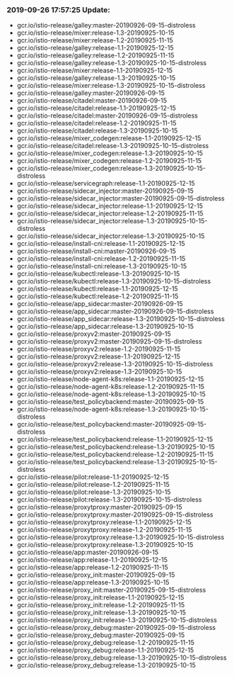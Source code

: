 ### 2019-09-26 17:57:25 Update:

- gcr.io/istio-release/galley:master-20190926-09-15-distroless
- gcr.io/istio-release/mixer:release-1.3-20190925-10-15
- gcr.io/istio-release/mixer:release-1.2-20190925-11-15
- gcr.io/istio-release/galley:release-1.1-20190925-12-15
- gcr.io/istio-release/galley:release-1.2-20190925-11-15
- gcr.io/istio-release/galley:release-1.3-20190925-10-15-distroless
- gcr.io/istio-release/mixer:release-1.1-20190925-12-15
- gcr.io/istio-release/galley:release-1.3-20190925-10-15
- gcr.io/istio-release/mixer:release-1.3-20190925-10-15-distroless
- gcr.io/istio-release/galley:master-20190926-09-15
- gcr.io/istio-release/citadel:master-20190926-09-15
- gcr.io/istio-release/citadel:release-1.1-20190925-12-15
- gcr.io/istio-release/citadel:master-20190926-09-15-distroless
- gcr.io/istio-release/citadel:release-1.2-20190925-11-15
- gcr.io/istio-release/citadel:release-1.3-20190925-10-15
- gcr.io/istio-release/mixer_codegen:release-1.1-20190925-12-15
- gcr.io/istio-release/citadel:release-1.3-20190925-10-15-distroless
- gcr.io/istio-release/mixer_codegen:release-1.3-20190925-10-15
- gcr.io/istio-release/mixer_codegen:release-1.2-20190925-11-15
- gcr.io/istio-release/mixer_codegen:release-1.3-20190925-10-15-distroless
- gcr.io/istio-release/servicegraph:release-1.1-20190925-12-15
- gcr.io/istio-release/sidecar_injector:master-20190925-09-15
- gcr.io/istio-release/sidecar_injector:master-20190925-09-15-distroless
- gcr.io/istio-release/sidecar_injector:release-1.1-20190925-12-15
- gcr.io/istio-release/sidecar_injector:release-1.2-20190925-11-15
- gcr.io/istio-release/sidecar_injector:release-1.3-20190925-10-15-distroless
- gcr.io/istio-release/sidecar_injector:release-1.3-20190925-10-15
- gcr.io/istio-release/install-cni:release-1.1-20190925-12-15
- gcr.io/istio-release/install-cni:master-20190926-09-15
- gcr.io/istio-release/install-cni:release-1.2-20190925-11-15
- gcr.io/istio-release/install-cni:release-1.3-20190925-10-15
- gcr.io/istio-release/kubectl:release-1.3-20190925-10-15
- gcr.io/istio-release/kubectl:release-1.3-20190925-10-15-distroless
- gcr.io/istio-release/kubectl:release-1.1-20190925-12-15
- gcr.io/istio-release/kubectl:release-1.2-20190925-11-15
- gcr.io/istio-release/app_sidecar:master-20190926-09-15
- gcr.io/istio-release/app_sidecar:master-20190926-09-15-distroless
- gcr.io/istio-release/app_sidecar:release-1.3-20190925-10-15-distroless
- gcr.io/istio-release/app_sidecar:release-1.3-20190925-10-15
- gcr.io/istio-release/proxyv2:master-20190925-09-15
- gcr.io/istio-release/proxyv2:master-20190925-09-15-distroless
- gcr.io/istio-release/proxyv2:release-1.2-20190925-11-15
- gcr.io/istio-release/proxyv2:release-1.1-20190925-12-15
- gcr.io/istio-release/proxyv2:release-1.3-20190925-10-15-distroless
- gcr.io/istio-release/proxyv2:release-1.3-20190925-10-15
- gcr.io/istio-release/node-agent-k8s:release-1.1-20190925-12-15
- gcr.io/istio-release/node-agent-k8s:release-1.2-20190925-11-15
- gcr.io/istio-release/node-agent-k8s:release-1.3-20190925-10-15
- gcr.io/istio-release/test_policybackend:master-20190925-09-15
- gcr.io/istio-release/node-agent-k8s:release-1.3-20190925-10-15-distroless
- gcr.io/istio-release/test_policybackend:master-20190925-09-15-distroless
- gcr.io/istio-release/test_policybackend:release-1.1-20190925-12-15
- gcr.io/istio-release/test_policybackend:release-1.3-20190925-10-15
- gcr.io/istio-release/test_policybackend:release-1.2-20190925-11-15
- gcr.io/istio-release/test_policybackend:release-1.3-20190925-10-15-distroless
- gcr.io/istio-release/pilot:release-1.1-20190925-12-15
- gcr.io/istio-release/pilot:release-1.2-20190925-11-15
- gcr.io/istio-release/pilot:release-1.3-20190925-10-15
- gcr.io/istio-release/pilot:release-1.3-20190925-10-15-distroless
- gcr.io/istio-release/proxytproxy:master-20190925-09-15
- gcr.io/istio-release/proxytproxy:master-20190925-09-15-distroless
- gcr.io/istio-release/proxytproxy:release-1.1-20190925-12-15
- gcr.io/istio-release/proxytproxy:release-1.2-20190925-11-15
- gcr.io/istio-release/proxytproxy:release-1.3-20190925-10-15-distroless
- gcr.io/istio-release/proxytproxy:release-1.3-20190925-10-15
- gcr.io/istio-release/app:master-20190926-09-15
- gcr.io/istio-release/app:release-1.1-20190925-12-15
- gcr.io/istio-release/app:release-1.2-20190925-11-15
- gcr.io/istio-release/proxy_init:master-20190925-09-15
- gcr.io/istio-release/app:release-1.3-20190925-10-15
- gcr.io/istio-release/proxy_init:master-20190925-09-15-distroless
- gcr.io/istio-release/proxy_init:release-1.1-20190925-12-15
- gcr.io/istio-release/proxy_init:release-1.2-20190925-11-15
- gcr.io/istio-release/proxy_init:release-1.3-20190925-10-15
- gcr.io/istio-release/proxy_init:release-1.3-20190925-10-15-distroless
- gcr.io/istio-release/proxy_debug:master-20190925-09-15-distroless
- gcr.io/istio-release/proxy_debug:master-20190925-09-15
- gcr.io/istio-release/proxy_debug:release-1.2-20190925-11-15
- gcr.io/istio-release/proxy_debug:release-1.1-20190925-12-15
- gcr.io/istio-release/proxy_debug:release-1.3-20190925-10-15-distroless
- gcr.io/istio-release/proxy_debug:release-1.3-20190925-10-15
